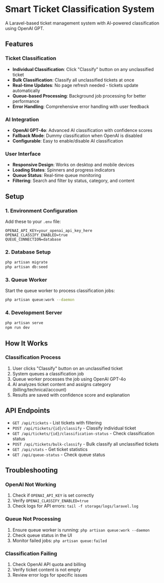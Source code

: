# Smart Ticket Classification System

A Laravel-based ticket management system with AI-powered classification using OpenAI GPT.

## Features

### Ticket Classification
- **Individual Classification**: Click "Classify" button on any unclassified ticket
- **Bulk Classification**: Classify all unclassified tickets at once
- **Real-time Updates**: No page refresh needed - tickets update automatically
- **Queue-based Processing**: Background job processing for better performance
- **Error Handling**: Comprehensive error handling with user feedback

### AI Integration
- **OpenAI GPT-4o**: Advanced AI classification with confidence scores
- **Fallback Mode**: Dummy classification when OpenAI is disabled
- **Configurable**: Easy to enable/disable AI classification

### User Interface
- **Responsive Design**: Works on desktop and mobile devices
- **Loading States**: Spinners and progress indicators
- **Queue Status**: Real-time queue monitoring
- **Filtering**: Search and filter by status, category, and content

## Setup

### 1. Environment Configuration
Add these to your `.env` file:
```env
OPENAI_API_KEY=your_openai_api_key_here
OPENAI_CLASSIFY_ENABLED=true
QUEUE_CONNECTION=database
```

### 2. Database Setup
```bash
php artisan migrate
php artisan db:seed
```

### 3. Queue Worker
Start the queue worker to process classification jobs:
```bash
php artisan queue:work --daemon
```

### 4. Development Server
```bash
php artisan serve
npm run dev
```

## How It Works

### Classification Process
1. User clicks "Classify" button on an unclassified ticket
2. System queues a classification job
3. Queue worker processes the job using OpenAI GPT-4o
4. AI analyzes ticket content and assigns category (billing/technical/account)
5. Results are saved with confidence score and explanation


## API Endpoints

- `GET /api/tickets` - List tickets with filtering
- `POST /api/tickets/{id}/classify` - Classify individual ticket
- `GET /api/tickets/{id}/classification-status` - Check classification status
- `POST /api/tickets/bulk-classify` - Bulk classify all unclassified tickets
- `GET /api/stats` - Get ticket statistics
- `GET /api/queue-status` - Check queue status

## Troubleshooting

### OpenAI Not Working
1. Check if `OPENAI_API_KEY` is set correctly
2. Verify `OPENAI_CLASSIFY_ENABLED=true`
3. Check logs for API errors: `tail -f storage/logs/laravel.log`

### Queue Not Processing
1. Ensure queue worker is running: `php artisan queue:work --daemon`
2. Check queue status in the UI
3. Monitor failed jobs: `php artisan queue:failed`

### Classification Failing
1. Check OpenAI API quota and billing
2. Verify ticket content is not empty
3. Review error logs for specific issues
